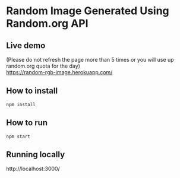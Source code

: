 # Random Image Generated Using Random.org API

## Live demo 
(Please do not refresh the page more than 5 times or you will use up random.org quota for the day)<br>
https://random-rgb-image.herokuapp.com/

## How to install
```
npm install
```

## How to run
```
npm start
```

## Running locally
http://localhost:3000/
